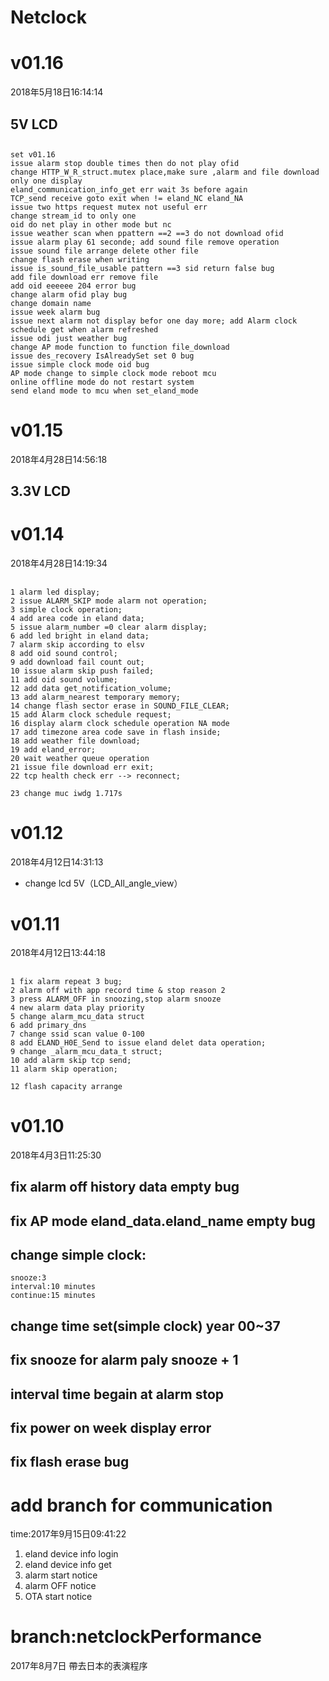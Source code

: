 # Netclock

# v01.16
2018年5月18日16:14:14
##  5V LCD

##
    set v01.16
    issue alarm stop double times then do not play ofid 
    change HTTP_W_R_struct.mutex place,make sure ,alarm and file download only one display
    eland_communication_info_get err wait 3s before again
    TCP_send receive goto exit when != eland_NC eland_NA
    issue two https request mutex not useful err
    change stream_id to only one
    oid do net play in other mode but nc
    issue weather scan when ppattern ==2 ==3 do not download ofid
    issue alarm play 61 seconde; add sound file remove operation
    issue sound file arrange delete other file
    change flash erase when writing
    issue is_sound_file_usable pattern ==3 sid return false bug
    add file download err remove file
    add oid eeeeee 204 error bug
    change alarm ofid play bug
    change domain name
    issue week alarm bug
    issue next alarm not display befor one day more; add Alarm clock schedule get when alarm refreshed
    issue odi just weather bug
    change AP mode function to function file_download
    issue des_recovery IsAlreadySet set 0 bug
    issue simple clock mode oid bug
    AP mode change to simple clock mode reboot mcu
    online offline mode do not restart system
    send eland mode to mcu when set_eland_mode    


# v01.15
2018年4月28日14:56:18
##  3.3V LCD 

# v01.14
2018年4月28日14:19:34
## 
    1 alarm led display;
    2 issue ALARM_SKIP mode alarm not operation;
    3 simple clock operation;
    4 add area code in eland data;
    5 issue alarm_number =0 clear alarm display;
    6 add led bright in eland data;
    7 alarm skip according to elsv
    8 add oid sound control;
    9 add download fail count out;
    10 issue alarm skip push failed;
    11 add oid sound volume;
    12 add data get_notification_volume;    
    13 add alarm_nearest temporary memory;
    14 change flash sector erase in SOUND_FILE_CLEAR;
    15 add Alarm clock schedule request;
    16 display alarm clock schedule operation NA mode
    17 add timezone area code save in flash inside;
    18 add weather file download;
    19 add eland_error;
    20 wait weather queue operation
    21 issue file download err exit;
    22 tcp health check err --> reconnect;

    23 change muc iwdg 1.717s


# v01.12
2018年4月12日14:31:13
* change lcd 5V（LCD_All_angle_view）
# v01.11
2018年4月12日13:44:18 
## 
    1 fix alarm repeat 3 bug;
    2 alarm off with app record time & stop reason 2
    3 press ALARM_OFF in snoozing,stop alarm snooze
    4 new alarm data play priority
    5 change alarm_mcu_data struct
    6 add primary_dns
    7 change ssid scan value 0-100
    8 add ELAND_H0E_Send to issue eland delet data operation;
    9 change _alarm_mcu_data_t struct; 
    10 add alarm skip tcp send; 
    11 alarm skip operation;

    12 flash capacity arrange

# v01.10 
2018年4月3日11:25:30
## fix alarm off history data empty bug
## fix AP mode eland_data.eland_name empty bug
## change simple clock:
	snooze:3 
	interval:10 minutes
	continue:15 minutes
## change time set(simple clock) year 00~37
## fix snooze for alarm paly snooze + 1 
## interval time begain at alarm stop 
## fix power on week display error
## fix flash erase bug

# add branch for communication
 time:2017年9月15日09:41:22
1. eland device info login
2. eland device info get
3. alarm start notice
4. alarm OFF notice
5. OTA start notice
# branch:netclockPerformance 
2017年8月7日 帶去日本的表演程序

